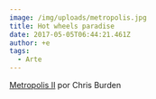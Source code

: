 ```yaml
---
image: /img/uploads/metropolis.jpg
title: Hot wheels paradise
date: 2017-05-05T06:44:21.461Z
author: +e
tags:
  - Arte
---
```

[Metropolis II](https://youtu.be/llacDdn5yIE) por Chris Burden
